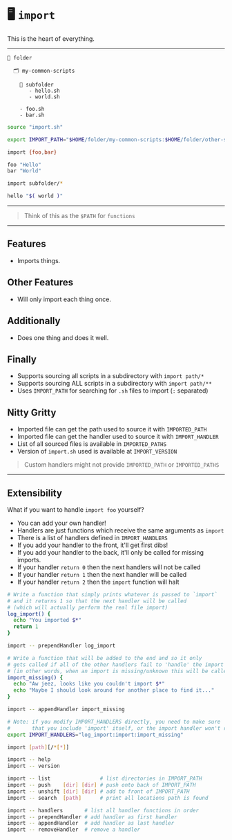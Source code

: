 # 🖥️ `import`

This is the heart of everything.

---

```
📂 folder

  🗂️ my-common-scripts

    📁 subfolder
       - hello.sh
       - world.sh

    - foo.sh
    - bar.sh
```

```sh
source "import.sh"

export IMPORT_PATH="$HOME/folder/my-common-scripts:$HOME/folder/other-scripts"
```

```sh
import {foo,bar}

foo "Hello"
bar "World"
```

```sh
import subfolder/*

hello "$( world )"
```

---

> Think of this as the `$PATH` for `functions`

---

## Features

- Imports things.

## Other Features

- Will only import each thing once.

## Additionally

- Does one thing and does it well.

## Finally

- Supports sourcing all scripts in a subdirectory with `import path/*`
- Supports sourcing ALL scripts in a subdirectory with `import path/**`
- Uses `IMPORT_PATH` for searching for `.sh` files to import (`:` separated)

## Nitty Gritty

- Imported file can get the path used to source it with `IMPORTED_PATH`
- Imported file can get the handler used to source it with `IMPORT_HANDLER`
- List of all sourced files is available in `IMPORTED_PATHS`
- Version of `import.sh` used is available at `IMPORT_VERSION`

> Custom handlers might not provide `IMPORTED_PATH` or `IMPORTED_PATHS`

---

## Extensibility

What if you want to handle `import foo` yourself?

- You can add your own handler!
- Handlers are just functions which receive the same arguments as `import`
- There is a list of handlers defined in `IMPORT_HANDLERS`
- If you add your handler to the front, it'll get first dibs!
- If you add your handler to the back, it'll only be called for missing imports.
- If your handler `return 0` then the next handlers will not be called
- If your handler `return 1` then the next handler will be called
- If your handler `return 2` then the `import` function will halt

```sh
# Write a function that simply prints whatever is passed to `import`
# and it returns 1 so that the next handler will be called
# (which will actually perform the real file import)
log_import() {
  echo "You imported $*"
  return 1
}

import -- prependHandler log_import
```

```sh
# Write a function that will be added to the end and so it only
# gets called if all of the other handlers fail to 'handle' the import
# (in other words, when an import is missing/unknown this will be called)
import_missing() {
  echo "Aw jeez, looks like you couldn't import $*"
  echo "Maybe I should look around for another place to find it..."
}

import -- appendHandler import_missing
```

```sh
# Note: if you modify IMPORT_HANDLERS directly, you need to make sure
#       that you include 'import' itself, or the import handler won't run.
export IMPORT_HANDLERS="log_import:import:import_missing"
```

```sh
import [path][/*[*]]

import -- help
import -- version

import -- list                # list directories in IMPORT_PATH
import -- push    [dir] [dir] # push onto back of IMPORT_PATH
import -- unshift [dir] [dir] # add to front of IMPORT_PATH
import -- search  [path]      # print all locations path is found

import -- handlers       # list all handler functions in order
import -- prependHandler # add handler as first handler
import -- appendHandler  # add handler as last handler
import -- removeHandler  # remove a handler
```
